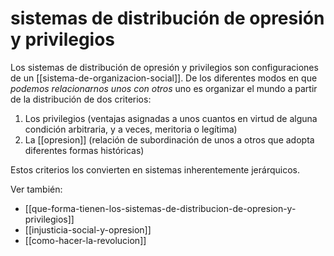 # sistemas de distribución de opresión y privilegios
Los sistemas de distribución de opresión y privilegios son configuraciones de un [[sistema-de-organizacion-social]]. De los diferentes modos en que *podemos relacionarnos unos con otros* uno es organizar el mundo a partir de la distribución de dos criterios:

1. Los privilegios (ventajas asignadas a unos cuantos en virtud de alguna condición arbitraria, y a veces, meritoria o legítima)
2. La [[opresion]] (relación de subordinación de unos a otros que adopta diferentes formas históricas)

Estos criterios los convierten en sistemas inherentemente jerárquicos.

Ver también:

- [[que-forma-tienen-los-sistemas-de-distribucion-de-opresion-y-privilegios]]
- [[injusticia-social-y-opresion]]
- [[como-hacer-la-revolucion]]